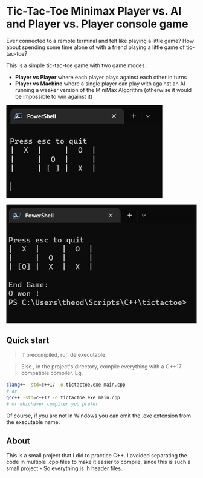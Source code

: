 # Tic-Tac-Toe Minimax Player vs. AI and Player vs. Player console game

Ever connected to a remote terminal and felt like playing a little game? How about spending some time alone of with a friend playing a little game of tic-tac-toe?

This is a simple tic-tac-toe game with two game modes : 

- **Player vs Player** where each player plays against each other in turns
- **Player vs Machine** where a single player can play with against an AI running a weaker version of the MiniMax Algorithm (otherwise it would be impossible to win against it)


![screenshot of the game](/images/screenshot1.jpg)
  
![another screenshot of the game](/images/screenshot2.jpg)


## Quick start 

> If precompiled, run de executable.

> Else , in the project's directory, compile everything with a C++17 compatible compiler. Eg.

``` sh 
clang++ -std=c++17 -o tictactoe.exe main.cpp
# or
gcc++ -std=c++17 -o tictactoe.exe main.cpp
# or whichever compiler you prefer
```
Of course, if you are not in Windows you can omit the .exe extension from the executable name.


## About

This is a small project that I did to practice C++. I avoided separating the code in multiple .cpp files to make it easier to compile, since this is such a small project - So everything is .h header files.

